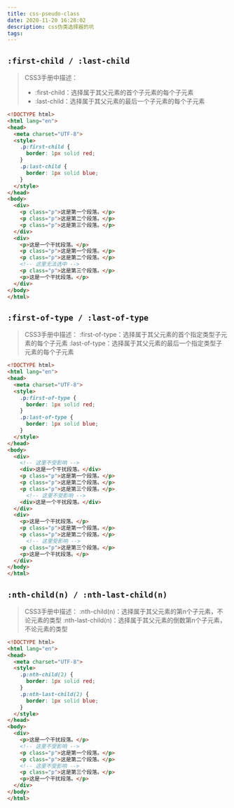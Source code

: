 ```yaml
---
title: css-pseudo-class
date: 2020-11-20 16:28:02
description: css伪类选择器的坑 
tags:
---
```

## `:first-child / :last-child`
>CSS3手册中描述：
>* :first-child：选择属于其父元素的首个子元素的每个子元素
>* :last-child：选择属于其父元素的最后一个子元素的每个子元素
```html
<!DOCTYPE html>
<html lang="en">
<head>
  <meta charset="UTF-8">
  <style>
    .p:first-child {
      border: 1px solid red;
    }
    .p:last-child {
      border: 1px solid blue;
    }
  </style>
</head>
<body>
  <div>
    <p class="p">这是第一个段落。</p>
    <p class="p">这是第二个段落。</p>
    <p class="p">这是第三个段落。</p>
  </div>
  <div>
    <p>这是一个干扰段落。</p>
    <p class="p">这是第一个段落。</p>
    <p class="p">这是第二个段落。</p>
    <!-- 这里无法选中 -->
    <p class="p">这是第三个段落。</p>
    <p>这是一个干扰段落。</p>
  </div>
</body>
</html>
```
## `:first-of-type / :last-of-type`
>CSS3手册中描述：
>:first-of-type：选择属于其父元素的首个指定类型子元素的每个子元素
>:last-of-type：选择属于其父元素的最后一个指定类型子元素的每个子元素
```html
<!DOCTYPE html>
<html lang="en">
<head>
  <meta charset="UTF-8">
  <style>
    .p:first-of-type {
      border: 1px solid red;
    }
    .p:last-of-type {
      border: 1px solid blue;
    }
  </style>
</head>
<body>
  <div>
    <!-- 这里不受影响 -->
    <div>这是一个干扰段落。</div>
    <p class="p">这是第一个段落。</p>
    <p class="p">这是第二个段落。</p>
    <p class="p">这是第三个段落。</p>
      <!-- 这里不受影响 -->
    <div>这是一个干扰段落。</div>
  </div>
  <div>
    <p>这是一个干扰段落。</p>
    <p class="p">这是第一个段落。</p>
    <p class="p">这是第二个段落。</p>
      <!-- 这里受影响 -->
    <p class="p">这是第三个段落。</p>
    <p>这是一个干扰段落。</p>
  </div>
</body>
</html>
```
## `:nth-child(n) / :nth-last-child(n)`
>CSS3手册中描述：
>:nth-child(n)：选择属于其父元素的第n个子元素，不论元素的类型
>:nth-last-child(n)：选择属于其父元素的倒数第n个子元素，不论元素的类型
```html
<!DOCTYPE html>
<html lang="en">
<head>
  <meta charset="UTF-8">
  <style>
    .p:nth-child(2) {
      border: 1px solid red;
    }
    .p:nth-last-child(2) {
      border: 1px solid blue;
    }
  </style>
</head>
<body>
  <div>
    <p>这是一个干扰段落。</p>
    <!-- 这里不受影响 -->
    <p class="p">这是第一个段落。</p>
    <p class="p">这是第二个段落。</p>
    <!-- 这里不受影响 -->
    <p class="p">这是第三个段落。</p>
    <p>这是一个干扰段落。</p>
  </div>
</body>
</html>
```